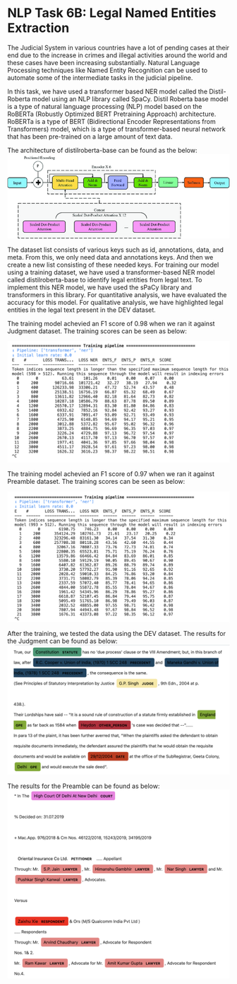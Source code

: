 # NLP Task 6B: Legal Named Entities Extraction

The Judicial System in various countries have a lot of pending cases at their end due to the increase in crimes and illegal activities around the world and these cases have been increasing substantially. Natural Language Processing techniques like Named Entity Recognition can be used to automate some of the intermediate tasks in the judicial pipeline.

In this task, we have used a transformer based NER model called the Distil-Roberta model using an NLP library called SpaCy. Distil Roberta base model is a type of natural language processing (NLP) model based on the RoBERTa (Robustly Optimized BERT Pretraining Approach) architecture. RoBERTa is a type of BERT (Bidirectional Encoder Representations from Transformers) model, which is a type of transformer-based neural network that has been pre-trained on a large amount of text data.

The architecture of distilroberta-base can be found as the below:
![alt text](https://github.com/nikp1307/NLP_Task_6_B_Legal_Named_Entities_Extraction/blob/main/Architecture-of-DistilRoBERTa.png)

The dataset list consists of various keys such as id, annotations, data, and meta. From this, we only need data and annotations keys. And then we create a new list consisting of these needed keys. For training our model using a training dataset, we have used a transformer-based NER model called distilroberta-base to identify legal entities from legal text. To implement this NER model, we have used the sPaCy library and transformers in this library. For quantitative analysis, we have evaluated the accuracy for this model. For qualitative analysis, we have highlighted legal entities in the legal text present in the DEV dataset.

The training model achevied an F1 score of 0.98 when we ran it against Judgment dataset. The training scores can be seen as below:

![alt text](https://github.com/nikp1307/NLP_Task_6_B_Legal_Named_Entities_Extraction/blob/main/Judgement.png)


The training model achevied an F1 score of 0.97 when we ran it against Preamble dataset. The training scores can be seen as below:

![alt text](https://github.com/nikp1307/NLP_Task_6_B_Legal_Named_Entities_Extraction/blob/main/Preamble.png)

After the training, we tested the data using the DEV dataset. The results for the Judgment can be found as below:
![alt text](https://github.com/nikp1307/NLP_Task_6_B_Legal_Named_Entities_Extraction/blob/main/Judgement_test.png)

The results for the Preamble can be found as below:
![alt text](https://github.com/nikp1307/NLP_Task_6_B_Legal_Named_Entities_Extraction/blob/main/Preamble_test.png)
